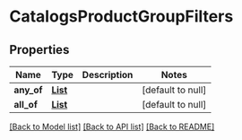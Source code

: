# CatalogsProductGroupFilters
## Properties

| Name | Type | Description | Notes |
|------------ | ------------- | ------------- | -------------|
| **any\_of** | [**List**](CatalogsProductGroupFilterKeys.md) |  | [default to null] |
| **all\_of** | [**List**](CatalogsProductGroupFilterKeys.md) |  | [default to null] |

[[Back to Model list]](../README.md#documentation-for-models) [[Back to API list]](../README.md#documentation-for-api-endpoints) [[Back to README]](../README.md)

